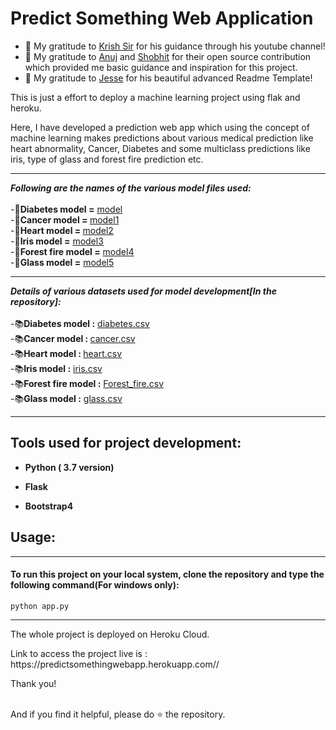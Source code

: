 # Predict Something Web Application

- 👯 My gratitude to [Krish Sir](https://github.com/krishnaik06) for his guidance through his youtube channel!
- 👯 My gratitude to [Anuj](https://github.com/anujvyas?tab=repositories) and [Shobhit](https://github.com/shobhitsrivastava-ds) for their open source contribution which provided me basic guidance and inspiration for this project.
- 👯 My gratitude to [Jesse](https://github.com/codeSTACKr) for his beautiful advanced Readme Template!
<p> This is just a effort to deploy a machine learning project using flak and heroku.</p>
<p>Here, I have developed a prediction web app which using the concept of machine learning makes predictions about various medical prediction like heart abnormality, Cancer, Diabetes and some multiclass predictions like iris, type of glass and forest fire prediction etc.</p>

<hr>

_**Following are the names of the various model files used:**_
<br>
<br>
-📕<b>Diabetes model =</b>  [model](https://github.com/philsaurabh/Predict-Something-ML-Prediction-App/blob/master/model.py) 
<br>
-📕<b>Cancer model = </b>  [model1](https://github.com/philsaurabh/Predict-Something-ML-Prediction-App/blob/master/model1.py)
<br>
-📕<b>Heart model = </b>  [model2](https://github.com/philsaurabh/Predict-Something-ML-Prediction-App/blob/master/model2.py)
<br>
-📕<b>Iris model =</b> [model3](https://github.com/philsaurabh/Predict-Something-ML-Prediction-App/blob/master/model3.py) 
<br>
-📕<b>Forest fire model =</b> [model4](https://github.com/philsaurabh/Predict-Something-ML-Prediction-App/blob/master/model4.py)
<br>
-📕<b>Glass model =</b> [model5](https://github.com/philsaurabh/Predict-Something-ML-Prediction-App/blob/master/model5.py)

<hr>

_**Details of various datasets used for model development[In the repository]:**_
<br>
<br>
-📚<b>Diabetes model :</b>  [diabetes.csv](https://github.com/philsaurabh/Predict-Something-ML-Prediction-App/blob/master/diabetes.csv) 
<br>
-📚<b>Cancer model : </b>  [cancer.csv](https://github.com/philsaurabh/Predict-Something-ML-Prediction-App/blob/master/cancer.csv)
<br>
-📚<b>Heart model : </b>  [heart.csv](https://github.com/philsaurabh/Predict-Something-ML-Prediction-App/blob/master/heart.csv)
<br>
-📚<b>Iris model :</b> [iris.csv](https://github.com/philsaurabh/Predict-Something-ML-Prediction-App/blob/master/iris.csv) 
<br>
-📚<b>Forest fire model :</b> [Forest_fire.csv](https://github.com/philsaurabh/Predict-Something-ML-Prediction-App/blob/master/Forest_fire.csv)
<br>
-📚<b>Glass model :</b> [glass.csv](https://github.com/philsaurabh/Predict-Something-ML-Prediction-App/blob/master/glass.csv)

<hr>

## Tools used for project development: 
<ul>
<li><p><b>Python ( 3.7 version)</b></p></li>
<li><p><b>Flask</b></p></li>
<li><p><b>Bootstrap4</b></p></li>
</ul>

## Usage:
<hr>
 <h4> To run this project on your local system, clone the repository and type the following command(For windows only): </h3>
 
 ```
 python app.py
 ```
  
  <hr>
  
  <p> The whole project is deployed on Heroku Cloud.
  
 <p> Link to access the project live is : https://predictsomethingwebapp.herokuapp.com// <p>
  <p> Thank you!</p><br/>
  And if you find it helpful, please do ⭐ the repository.
  
